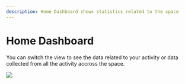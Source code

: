 ```yaml
---
description: Home Dashboard shows statistics related to the space
---
```


# Home Dashboard

You can switch the view to see the data related to your activity or data collected from all the activity accross the space.

![](https://promethist.myjetbrains.com/youtrack/api/files/145-111?sign=MTYxMTYyNDkwMDAwMHwxLTEwfDE0NS0xMTF8b3F0cEtSQTJXRXQzY2Zic3NCUDR1ZUlxcUR6ZkVS%0D%0AcWNibjZMcmd5aHNBOA0K%0D%0A&updated=1610549918451)


